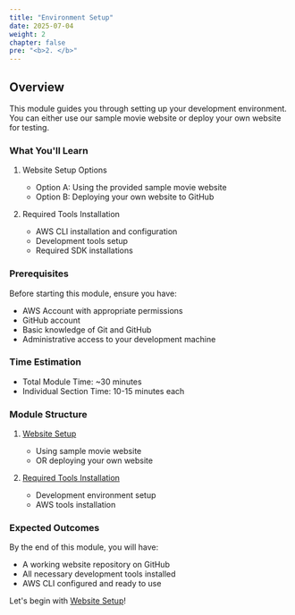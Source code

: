```yaml
---
title: "Environment Setup"
date: 2025-07-04
weight: 2
chapter: false
pre: "<b>2. </b>"
---
```


## Overview

This module guides you through setting up your development environment. You can either use our sample movie website or deploy your own website for testing.

### What You'll Learn

1. Website Setup Options
   - Option A: Using the provided sample movie website
   - Option B: Deploying your own website to GitHub

2. Required Tools Installation
   - AWS CLI installation and configuration
   - Development tools setup
   - Required SDK installations

### Prerequisites

Before starting this module, ensure you have:
- AWS Account with appropriate permissions
- GitHub account
- Basic knowledge of Git and GitHub
- Administrative access to your development machine

### Time Estimation
- Total Module Time: ~30 minutes
- Individual Section Time: 10-15 minutes each

### Module Structure

1. [Website Setup](2.1-website-setup/)
   - Using sample movie website
   - OR deploying your own website

2. [Required Tools Installation](2.2-install-tools/)
   - Development environment setup
   - AWS tools installation

### Expected Outcomes

By the end of this module, you will have:
- A working website repository on GitHub
- All necessary development tools installed
- AWS CLI configured and ready to use

Let's begin with [Website Setup](2.1-website-setup/)!
